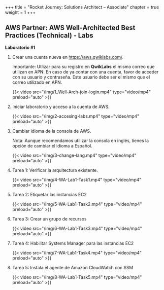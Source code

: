 +++ 
title = "Rocket Journey: Solutions Architect – Associate" 
chapter = true 
weight = 1 
+++

## AWS Partner: AWS Well-Architected Best Practices (Technical) - Labs

**Laboratorio #1**

1. Crear una cuenta nueva en <a href="https://aws.qwiklabs.com/" target="_blank">https://aws.qwiklabs.com/</a>.

	Importante: Utlizar para su registro en **QwikLabs** el mismo correo que utilizan en APN. En caso de ya contar con una cuenta, favor de acceder con su usuario y contraseña. Este usuario debe ser el mismo que el correo utilizado en APN.

	{{< video src="/img/1_Well-Arch-join-login.mp4" type="video/mp4" preload="auto" >}}

1. Iniciar laboratorio y acceso a la cuenta de AWS.

	{{< video src="/img/2-accesing-labs.mp4" type="video/mp4" preload="auto" >}}

1. Cambiar idioma de la consola de AWS.

	Nota: Aunque recomendamos utilizar la consola en inglés, tienes la opción de cambiar el idioma a Español.

	{{< video src="/img/3-change-lang.mp4" type="video/mp4" preload="auto" >}}

1. Tarea 1: Verificar la arquitectura existente.

	{{< video src="/img/4-WA-Lab1-Task1.mp4" type="video/mp4" preload="auto" >}}

1. Tarea 2: Etiquetar las instancias EC2

	{{< video src="/img/5-WA-Lab1-Task2.mp4" type="video/mp4" preload="auto" >}}

1. Tarea 3: Crear un grupo de recursos

	{{< video src="/img/6-WA-Lab1-Task3.mp4" type="video/mp4" preload="auto" >}}

1. Tarea 4: Habilitar Systems Manager para las instancias EC2

	{{< video src="/img/7-WA-Lab1-Task4.mp4" type="video/mp4" preload="auto" >}}

1. Tarea 5: Instala el agente de Amazon CloudWatch con SSM

	{{< video src="/img/8-WA-Lab1-Task5.mp4" type="video/mp4" preload="auto" >}}


